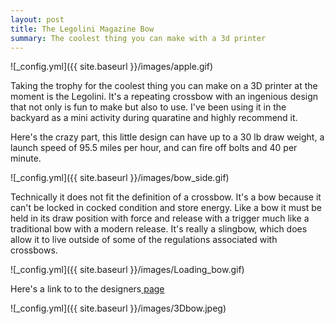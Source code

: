 ```yaml
---
layout: post
title: The Legolini Magazine Bow
summary: The coolest thing you can make with a 3d printer
---
```


![_config.yml]({{ site.baseurl }}/images/apple.gif)

Taking the trophy for the coolest thing you can make on a 3D printer at the moment is the Legolini. It's a repeating crossbow with an ingenious design that not only is fun to make but also to use. I've been using it in the backyard as a mini activity during quaratine and highly recommend it.

<!-- Import the component -->
<script type="module" src="https://unpkg.com/@google/model-viewer/dist/model-viewer.js"></script>
<script nomodule src="https://unpkg.com/@google/model-viewer/dist/model-viewer-legacy.js"></script>

<!-- Use it like any other HTML element -->
<model-viewer src="/images/Combined3Dbow.glb" style="width:500px; height:500px;" auto-rotate camera-controls camera-orbit="180deg 30deg 105%"></model-viewer>

Here's the crazy part, this little design can have up to a 30 lb draw weight, a launch speed of 95.5 miles per hour, and can fire off bolts and 40 per minute. 

![_config.yml]({{ site.baseurl }}/images/bow_side.gif)

Technically it does not fit the definition of a crossbow. It's a bow because it can't be locked in cocked condition and store energy. Like a bow it must be held in its draw position with force and release with a trigger much like a traditional bow with a modern release. It's really a slingbow, which does allow it to live outside of some of the regulations associated with crossbows.

![_config.yml]({{ site.baseurl }}/images/Loading_bow.gif)

Here's a link to to the designers<a href="https://legolini.com/"> page </a>

![_config.yml]({{ site.baseurl }}/images/3Dbow.jpeg)
